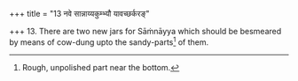 +++
title = "13 नवे सान्नाय्यकुम्भ्यौ यावच्छर्करङ्"

+++
13. There are two new jars for Sāṁnāyya which should be besmeared by means of cow-dung upto the sandy-parts[^1] of them.  

[^1]: Rough, unpolished part near the bottom.  
